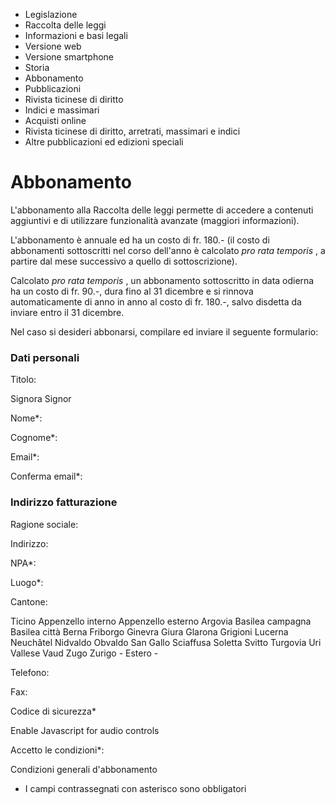   * Legislazione
  * Raccolta delle leggi
  * Informazioni e basi legali
  * Versione web
  * Versione smartphone
  * Storia
  * Abbonamento
  * Pubblicazioni
  * Rivista ticinese di diritto
  * Indici e massimari
  * Acquisti online
  * Rivista ticinese di diritto, arretrati, massimari e indici
  * Altre pubblicazioni ed edizioni speciali

#  Abbonamento

L'abbonamento alla Raccolta delle leggi permette di accedere a contenuti
aggiuntivi e di utilizzare funzionalità avanzate (maggiori informazioni).

L'abbonamento è annuale ed ha un costo di fr. 180.- (il costo di abbonamenti
sottoscritti nel corso dell'anno è calcolato _pro rata temporis_ , a partire
dal mese successivo a quello di sottoscrizione).

Calcolato _pro rata temporis_ , un abbonamento sottoscritto in data odierna ha
un costo di fr. 90.-, dura fino al 31 dicembre e si rinnova automaticamente di
anno in anno al costo di fr. 180.-, salvo disdetta da inviare entro il 31
dicembre.

Nel caso si desideri abbonarsi, compilare ed inviare il seguente formulario:

### Dati personali

Titolo:

Signora Signor

Nome*:

Cognome*:

Email*:

Conferma email*:

### Indirizzo fatturazione

Ragione sociale:

Indirizzo:

NPA*:

Luogo*:

Cantone:

Ticino Appenzello interno Appenzello esterno Argovia Basilea campagna Basilea
città Berna Friborgo Ginevra Giura Glarona Grigioni Lucerna Neuchâtel Nidvaldo
Obvaldo San Gallo Sciaffusa Soletta Svitto Turgovia Uri Vallese Vaud Zugo
Zurigo \- Estero -

Telefono:

Fax:

Codice di sicurezza*

  

Enable Javascript for audio controls

  

Accetto le condizioni*:

Condizioni generali d'abbonamento

* I campi contrassegnati con asterisco sono obbligatori 

